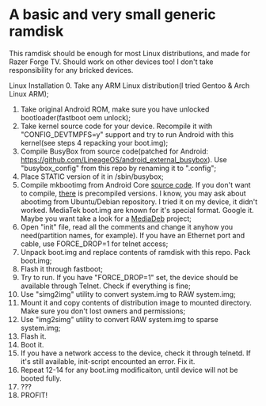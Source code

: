 # A basic and very small generic ramdisk

This ramdisk should be enough for most Linux distributions, and made for Razer Forge TV. Should work on other devices too!
I don't take responsibility for any bricked devices.

Linux Installation
0. Take any ARM Linux distribution(I tried Gentoo & Arch Linux ARM);
1. Take original Android ROM, make sure you have unlocked bootloader(fastboot oem unlock);
2. Take kernel source code for your device. Recompile it with "CONFIG_DEVTMPFS=y" support and try to run Android with this kernel(see steps 4 repacking your boot.img);
3. Compile BusyBox from source code(patched for Android: https://github.com/LineageOS/android_external_busybox). Use "busybox_config" from this repo by renaming it to ".config";
4. Place STATIC version of it in /sbin/busybox;
5. Compile mkbootimg from Android Core [source code](https://github.com/LineageOS/android_system_core). If you don't want to compile, [there](https://github.com/xiaolu/mkbootimg_tools) is precompiled versions.
I know, you may ask about abootimg from Ubuntu/Debian repository. I tried it on my device, it didn't worked.
MediaTek boot.img are known for it's special format. Google it. Maybe you want take a look for a [MediaDeb](https://github.com/MediaDeb) project;
6. Open "init" file, read all the comments and change it anyhow you need(partition names, for example). If you have an Ethernet port and cable, use FORCE_DROP=1 for telnet access;
6. Unpack boot.img and replace contents of ramdisk with this repo. Pack boot.img;
7. Flash it through fastboot;
8. Try to run. If you have "FORCE_DROP=1" set, the device should be available through Telnet. Check if everything is fine;
9. Use "simg2img" utility to convert system.img to RAW system.img;
10. Mount it and copy contents of distribution image to mounted directory. Make sure you don't lost owners and permissions;
11. Use "img2simg" utility to convert RAW system.img to sparse system.img;
12. Flash it.
13. Boot it.
14. If you have a network access to the device, check it through telnetd. If it's still available, init-script encounted an error. Fix it.
15. Repeat 12-14 for any boot.img modificaiton, until device will not be booted fully.
16. ???
17. PROFIT!



